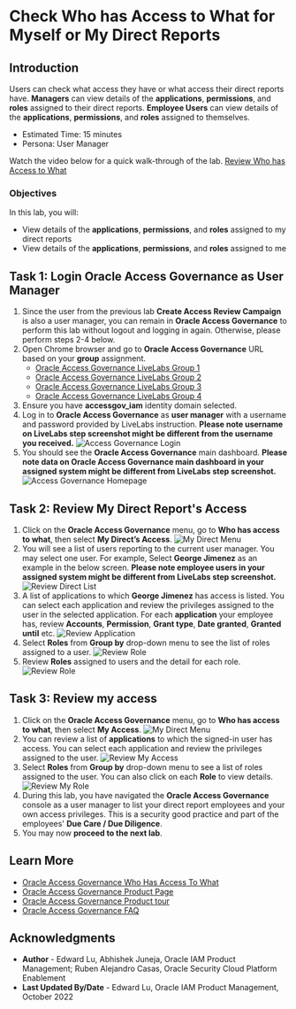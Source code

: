 # Check Who has Access to What for Myself or My Direct Reports

## Introduction

Users can check what access they have or what access their direct reports have. **Managers** can view details of the **applications**, **permissions**, and **roles** assigned to their direct reports. **Employee Users** can view details of the **applications**, **permissions**, and **roles** assigned to themselves.

* Estimated Time: 15 minutes
* Persona: User Manager

Watch the video below for a quick walk-through of the lab.
[Review Who has Access to What](videohub:1_fb9lydfl)

### Objectives

In this lab, you will:
* View details of the **applications**, **permissions**, and **roles** assigned to my direct reports
* View details of the **applications**, **permissions**, and **roles** assigned to me

## Task 1: Login Oracle Access Governance as User Manager

1. Since the user from the previous lab **Create Access Review Campaign** is also a user manager, you can remain in **Oracle Access Governance** to perform this lab without logout and logging in again. Otherwise, please perform steps 2-4 below. 
2. Open Chrome browser and go to **Oracle Access Governance** URL based on your **group** assignment. 
    - [Oracle Access Governance LiveLabs Group 1](https://accessgov-ocw-01-yzukikevdw6w.access-governance.us-ashburn-1.oci.oraclecloud.com/ui/)
    - [Oracle Access Governance LiveLabs Group 2](https://accessgov-ocw-002-yzukikevdw6w.access-governance.us-ashburn-1.oci.oraclecloud.com/ui/)
    - [Oracle Access Governance LiveLabs Group 3](https://accessgov-ocw-03-yzukikevdw6w.access-governance.us-ashburn-1.oci.oraclecloud.com/ui/)
    - [Oracle Access Governance LiveLabs Group 4](https://accessgov-ocw04-yzukikevdw6w.access-governance.us-ashburn-1.oci.oraclecloud.com/ui/)
3. Ensure you have **accessgov_iam** identity domain selected.
4. Log in to **Oracle Access Governance** as **user manager** with a username and password provided by LiveLabs instruction. **Please note username on LiveLabs step screenshot might be different from the username you received.**
	![Access Governance Login](images/ag-logon.png)
5. You should see the **Oracle Access Governance** main dashboard. **Please note data on Oracle Access Governance main dashboard in your assigned system might be different from LiveLabs step screenshot.** 
  ![Access Governance Homepage](images/ag-homepage.png)

## Task 2: Review My Direct Report's Access

1. Click on the **Oracle Access Governance** menu, go to **Who has access to what**, then select **My Direct’s Access**.
  ![My Direct Menu](images/open-menu-direct.png)
2. You will see a list of users reporting to the current user manager. You may select one user. For example, Select **George Jimenez** as an example in the below screen. **Please note employee users in your assigned system might be different from LiveLabs step screenshot.** 
  ![Review Direct List](images/review-direct-list.png)
3. A list of applications to which **George Jimenez** has access is listed. You can select each application and review the privileges assigned to the user in the selected application. For each **application** your employee has, review **Accounts**, **Permission**, **Grant type**, **Date granted**, **Granted until** etc. 
  ![Review Application](images/review-individual-app.png)
4. Select **Roles** from **Group by** drop-down menu to see the list of roles assigned to a user.
  ![Review Role](images/review-individual-role.png)
5. Review **Roles** assigned to users and the detail for each role. 
  ![Review Role](images/user-roles.png)

## Task 3: Review my access

1. Click on the **Oracle Access Governance** menu, go to **Who has access to what**, then select **My Access**.
  ![My Direct Menu](images/open-menu-direct.png)
2. You can review a list of **applications** to which the signed-in user has access. You can select each application and review the privileges assigned to the user.
  ![Review My Access](images/review-my-access.png)
3. Select **Roles** from **Group by** drop-down menu to see a list of roles assigned to the user. You can also click on each **Role** to view details.
  ![Review My Role](images/review-my-access-role.png)
4. During this lab, you have navigated the **Oracle Access Governance** console as a user manager to list your direct report employees and your own access privileges. This is a security good practice and part of the employees' **Due Care / Due Diligence**.
5. You may now **proceed to the next lab**. 


## Learn More

* [Oracle Access Governance Who Has Access To What](https://docs.oracle.com/en/cloud/paas/access-governance/yhaty/index.html)
* [Oracle Access Governance Product Page](https://www.oracle.com/security/cloud-security/access-governance/)
* [Oracle Access Governance Product tour](https://www.oracle.com/webfolder/s/quicktours/paas/pt-sec-access-governance/index.html)
* [Oracle Access Governance FAQ](https://www.oracle.com/security/cloud-security/access-governance/faq/)

## Acknowledgments
* **Author** - Edward Lu, Abhishek Juneja, Oracle IAM Product Management; Ruben Alejandro Casas, Oracle Security Cloud Platform Enablement 
* **Last Updated By/Date** - Edward Lu, Oracle IAM Product Management, October 2022
